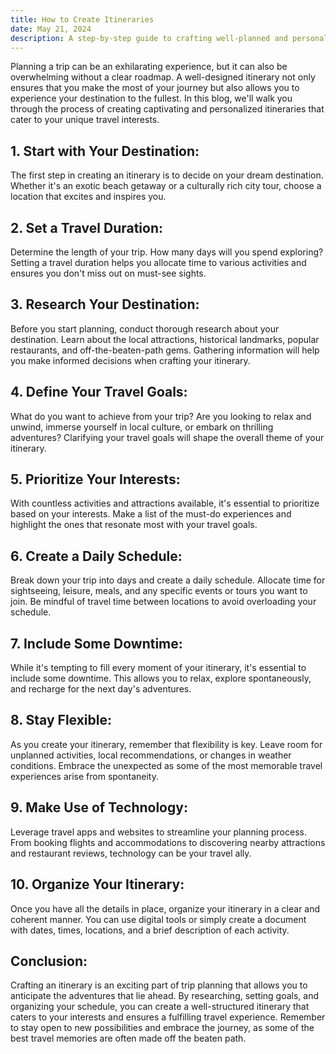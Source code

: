 ```yaml
---
title: How to Create Itineraries
date: May 21, 2024
description: A step-by-step guide to crafting well-planned and personalized travel itineraries for your dream trip.
---
```


Planning a trip can be an exhilarating experience, but it can also be overwhelming without a clear roadmap. A well-designed itinerary not only ensures that you make the most of your journey but also allows you to experience your destination to the fullest. In this blog, we'll walk you through the process of creating captivating and personalized itineraries that cater to your unique travel interests.

## **1. Start with Your Destination:**

The first step in creating an itinerary is to decide on your dream destination. Whether it's an exotic beach getaway or a culturally rich city tour, choose a location that excites and inspires you.

## **2. Set a Travel Duration:**

Determine the length of your trip. How many days will you spend exploring? Setting a travel duration helps you allocate time to various activities and ensures you don't miss out on must-see sights.

## **3. Research Your Destination:**

Before you start planning, conduct thorough research about your destination. Learn about the local attractions, historical landmarks, popular restaurants, and off-the-beaten-path gems. Gathering information will help you make informed decisions when crafting your itinerary.

## **4. Define Your Travel Goals:**

What do you want to achieve from your trip? Are you looking to relax and unwind, immerse yourself in local culture, or embark on thrilling adventures? Clarifying your travel goals will shape the overall theme of your itinerary.

## **5. Prioritize Your Interests:**

With countless activities and attractions available, it's essential to prioritize based on your interests. Make a list of the must-do experiences and highlight the ones that resonate most with your travel goals.

## **6. Create a Daily Schedule:**

Break down your trip into days and create a daily schedule. Allocate time for sightseeing, leisure, meals, and any specific events or tours you want to join. Be mindful of travel time between locations to avoid overloading your schedule.

## **7. Include Some Downtime:**

While it's tempting to fill every moment of your itinerary, it's essential to include some downtime. This allows you to relax, explore spontaneously, and recharge for the next day's adventures.

## **8. Stay Flexible:**

As you create your itinerary, remember that flexibility is key. Leave room for unplanned activities, local recommendations, or changes in weather conditions. Embrace the unexpected as some of the most memorable travel experiences arise from spontaneity.

## **9. Make Use of Technology:**

Leverage travel apps and websites to streamline your planning process. From booking flights and accommodations to discovering nearby attractions and restaurant reviews, technology can be your travel ally.

## **10. Organize Your Itinerary:**

Once you have all the details in place, organize your itinerary in a clear and coherent manner. You can use digital tools or simply create a document with dates, times, locations, and a brief description of each activity.

## **Conclusion:**

Crafting an itinerary is an exciting part of trip planning that allows you to anticipate the adventures that lie ahead. By researching, setting goals, and organizing your schedule, you can create a well-structured itinerary that caters to your interests and ensures a fulfilling travel experience. Remember to stay open to new possibilities and embrace the journey, as some of the best travel memories are often made off the beaten path.
